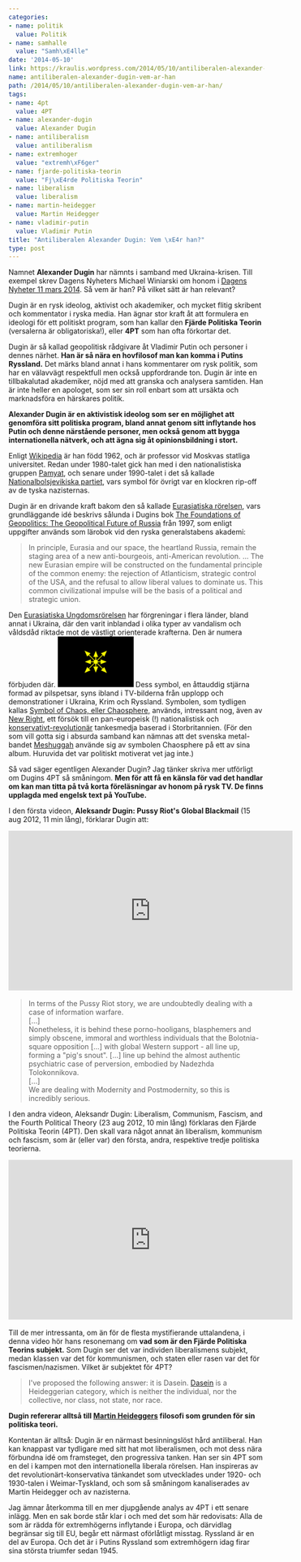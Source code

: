 ```yaml
---
categories:
- name: politik
  value: Politik
- name: samhalle
  value: "Samh\xE4lle"
date: '2014-05-10'
link: https://kraulis.wordpress.com/2014/05/10/antiliberalen-alexander-dugin-vem-ar-han/
name: antiliberalen-alexander-dugin-vem-ar-han
path: /2014/05/10/antiliberalen-alexander-dugin-vem-ar-han/
tags:
- name: 4pt
  value: 4PT
- name: alexander-dugin
  value: Alexander Dugin
- name: antiliberalism
  value: antiliberalism
- name: extremhoger
  value: "extremh\xF6ger"
- name: fjarde-politiska-teorin
  value: "Fj\xE4rde Politiska Teorin"
- name: liberalism
  value: liberalism
- name: martin-heidegger
  value: Martin Heidegger
- name: vladimir-putin
  value: Vladimir Putin
title: "Antiliberalen Alexander Dugin: Vem \xE4r han?"
type: post
---
```

Namnet **Alexander Dugin** har nämnts i samband med Ukraina-krisen. Till exempel skrev Dagens Nyheters Michael Winiarski om honom i [Dagens Nyheter 11 mars 2014](http://www.dn.se/nyheter/varlden/sa-vill-putins-radgivare-lagga-europa-under-rysslands-fotter/). Så vem är han? På vilket sätt är han relevant?

Dugin är en rysk ideolog, aktivist och akademiker, och mycket flitig skribent och kommentator i ryska media. Han ägnar stor kraft åt att formulera en ideologi för ett politiskt program, som han kallar den **Fjärde Politiska Teorin** (versalerna är obligatoriska!), eller **4PT** som han ofta förkortar det.

Dugin är så kallad geopolitisk rådgivare åt Vladimir Putin och personer i dennes närhet. **Han är så nära en hovfilosof man kan komma i Putins Ryssland.** Det märks bland annat i hans kommentarer om rysk politik, som har en välavvägt respektfull men också uppfordrande ton. Dugin är inte en tillbakalutad akademiker, nöjd med att granska och analysera samtiden. Han är inte heller en apologet, som ser sin roll enbart som att ursäkta och marknadsföra en härskares politik.

**Alexander Dugin är en aktivistisk ideolog som ser en möjlighet att genomföra sitt politiska program, bland annat genom sitt inflytande hos Putin och denne närstående personer, men också genom att bygga internationella nätverk, och att ägna sig åt opinionsbildning i stort.**

Enligt [Wikipedia](http://en.wikipedia.org/wiki/Aleksandr_Dugin) är han född 1962, och är professor vid Moskvas statliga universitet. Redan under 1980-talet gick han med i den nationalistiska gruppen [Pamyat](http://en.wikipedia.org/wiki/Pamyat), och senare under 1990-talet i det så kallade [Nationalbolsjevikiska partiet](http://en.wikipedia.org/wiki/National_Bolshevism), vars symbol för övrigt var en klockren rip-off av de tyska nazisternas.

Dugin är en drivande kraft bakom den så kallade [Eurasiatiska rörelsen](http://en.wikipedia.org/wiki/Eurasia_Movement), vars grundläggande idé beskrivs sålunda i Dugins bok [The Foundations of Geopolitics: The Geopolitical Future of Russia](http://en.wikipedia.org/wiki/The_Basics_of_Geopolitics) från 1997, som enligt uppgifter används som lärobok vid den ryska generalstabens akademi:

> In principle, Eurasia and our space, the heartland Russia, remain the staging area of a new anti-bourgeois, anti-American revolution. ... The new Eurasian empire will be constructed on the fundamental principle of the common enemy: the rejection of Atlanticism, strategic control of the USA, and the refusal to allow liberal values to dominate us. This common civilizational impulse will be the basis of a political and strategic union.

Den [Eurasiatiska Ungdomsrörelsen](http://en.wikipedia.org/wiki/Eurasian_Youth_Union) har förgreningar i flera länder, bland annat i Ukraina, där  den varit inblandad i olika typer av vandalism och våldsdåd riktade mot de västligt orienterade krafterna. Den är numera förbjuden där.
<img class="float-start m-3" src="/files/150px-ezm_logo.gif">
Dess symbol, en åttauddig stjärna formad av pilspetsar, syns ibland i TV-bilderna från upplopp och demonstrationer i Ukraina, Krim och Ryssland. Symbolen, som tydligen kallas [Symbol of Chaos, eller Chaosphere,](http://en.wikipedia.org/wiki/Symbol_of_Chaos) används, intressant nog, även av [New Right](http://en.wikipedia.org/wiki/New_Right_(UK)), ett försök till en pan-europeisk (!) nationalistisk och [konservativt-revolutionär](http://en.wikipedia.org/wiki/Conservative_Revolutionary_movement) tankesmedja baserad i Storbritannien. (För den som vill gotta sig i absurda samband kan nämnas att det svenska metal-bandet [Meshuggah](http://en.wikipedia.org/wiki/Meshuggah) använde sig av symbolen Chaosphere på ett av sina album. Huruvida det var politiskt motiverat vet jag inte.)

Så vad säger egentligen Alexander Dugin? Jag tänker skriva mer utförligt om Dugins 4PT så småningom. **Men för att få en känsla för vad det handlar om kan man titta på två  korta föreläsningar av honom på rysk TV. De finns upplagda med engelsk text på YouTube.**

I den första videon, **Aleksandr Dugin: Pussy Riot's Global Blackmail** (15 aug 2012, 11 min lång), förklarar Dugin att:
<iframe width="560" height="315" src="https://www.youtube.com/embed/IxhxRyeX8tY" title="YouTube video player" frameborder="0" allow="accelerometer; autoplay; clipboard-write; encrypted-media; gyroscope; picture-in-picture" allowfullscreen></iframe>

> In terms of the Pussy Riot story, we are undoubtedly dealing with a case of information warfare.  
> [...]  
> Nonetheless, it is behind these porno-hooligans, blasphemers and simply obscene, immoral and worthless individuals that the Bolotnia-square opposition [...] with global Western support - all line up, forming a "pig's snout". [...] line up behind the almost authentic psychiatric case of perversion, embodied by Nadezhda Tolokonnikova.  
> [...]  
> We are dealing with Modernity and Postmodernity, so this is incredibly serious.

I den andra videon, Aleksandr Dugin: Liberalism, Communism, Fascism, and the Fourth Political Theory (23 aug 2012, 10 min lång) förklaras den Fjärde Politiska Teorin (4PT). Den skall vara något annat än liberalism, kommunism och fascism, som är (eller var) den första, andra, respektive tredje politiska teorierna.

<iframe width="560" height="315" src="https://www.youtube.com/embed/4QrnJKf-hhE" title="YouTube video player" frameborder="0" allow="accelerometer; autoplay; clipboard-write; encrypted-media; gyroscope; picture-in-picture" allowfullscreen></iframe>

Till de mer intressanta, om än för de flesta mystifierande uttalandena, i denna video hör hans resonemang om **vad som är den Fjärde Politiska Teorins subjekt.** Som Dugin ser det var individen liberalismens subjekt, medan klassen var det för kommunismen, och staten eller rasen var det för fascismen/nazismen. Vilket är subjektet för 4PT?

> I've proposed the following answer: it is Dasein. [Dasein](http://en.wikipedia.org/wiki/Dasein) is a Heideggerian category, which is neither the individual, nor the collective, nor class, not state, nor race.

**Dugin refererar alltså till [Martin Heideggers](http://en.wikipedia.org/wiki/Martin_Heidegger) filosofi som grunden för sin politiska teori.**

Kontentan är alltså: Dugin är en närmast besinningslöst hård  antiliberal. Han kan knappast var tydligare med sitt hat mot liberalismen, och mot dess nära förbundna idé om framsteget, den progressiva tanken. Han ser sin 4PT som en del i kampen mot den internationella liberala rörelsen. Han inspireras av det revolutionärt-konservativa tänkandet som utvecklades under 1920- och 1930-talen i Weimar-Tyskland, och som så småningom kanaliserades av Martin Heidegger och av nazisterna.

Jag ämnar återkomma till en mer djupgående analys av 4PT i ett senare inlägg. Men en sak borde står klar i och med det som här redovisats: Alla de som är rädda för extremhögerns inflytande i Europa, och därvidlag begränsar sig till EU, begår ett närmast oförlåtligt misstag. Ryssland är en del av Europa. Och det är i Putins Ryssland som extremhögern idag firar sina största triumfer sedan 1945.

